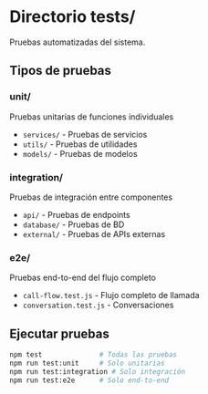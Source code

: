 # Directorio tests/

Pruebas automatizadas del sistema.

## Tipos de pruebas

### unit/
Pruebas unitarias de funciones individuales
- `services/` - Pruebas de servicios
- `utils/` - Pruebas de utilidades
- `models/` - Pruebas de modelos

### integration/
Pruebas de integración entre componentes
- `api/` - Pruebas de endpoints
- `database/` - Pruebas de BD
- `external/` - Pruebas de APIs externas

### e2e/
Pruebas end-to-end del flujo completo
- `call-flow.test.js` - Flujo completo de llamada
- `conversation.test.js` - Conversaciones

## Ejecutar pruebas

```bash
npm test              # Todas las pruebas
npm run test:unit     # Solo unitarias
npm run test:integration # Solo integración
npm run test:e2e      # Solo end-to-end
```
